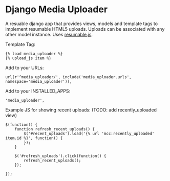 Django Media Uploader
=====================

A resuable django app that provides views, models and template tags to implement resumable HTML5 uploads. Uploads can be associated with any other model instance. Uses [resumable.js](http://www.resumablejs.com/). 

Template Tag:

    {% load media_uploader %}
    {% upload_js item %}

Add to your URLs:

    url(r'^media_uploader/', include('media_uploader.urls', namespace='media_uploader')),

Add to your INSTALLED_APPS:

    'media_uploader',

Example JS for showing recent uploads: (TODO: add recently_uploaded view)

    $(function() {
        function refresh_recent_uploads() {
            $('#recent_uploads').load('{% url 'mcc:recently_uploaded' item.id %}', function() {
            });
        }
    
        $('#refresh_uploads').click(function() {
            refresh_recent_uploads();
        });
    
    });
